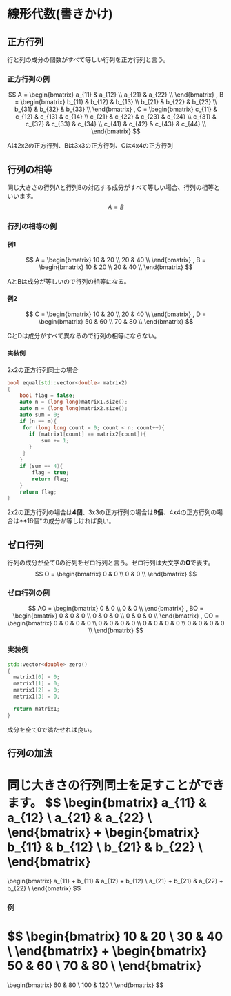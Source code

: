 # 線形代数(書きかけ)

## 正方行列

行と列の成分の個数がすべて等しい行列を正方行列と言う。

### 正方行列の例

$$
A = 
\begin{bmatrix}
a_{11} & a_{12} \\
a_{21} & a_{22} \\
\end{bmatrix}
, 
B = 
\begin{bmatrix}
b_{11} & b_{12} & b_{13} \\
b_{21} & b_{22} & b_{23} \\
b_{31} & b_{32} & b_{33} \\
\end{bmatrix}
,
C = 
\begin{bmatrix}
c_{11} & c_{12} & c_{13} & c_{14} \\
c_{21} & c_{22} & c_{23} & c_{24} \\
c_{31} & c_{32} & c_{33} & c_{34} \\
c_{41} & c_{42} & c_{43} & c_{44} \\
\end{bmatrix}
$$

Aは2x2の正方行列、Bは3x3の正方行列、Cは4x4の正方行列

## 行列の相等

同じ大きさの行列Aと行列Bの対応する成分がすべて等しい場合、行列の相等といいます。
$$
A = B
$$

### 行列の相等の例

#### 例1

$$
A = 
\begin{bmatrix}
10 & 20 \\
20 & 40 \\
\end{bmatrix}
 ,
B = 
\begin{bmatrix}
10 & 20 \\
20 & 40 \\
\end{bmatrix}
$$

AとBは成分が等しいので行列の相等になる。

#### 例2

$$
C = 
\begin{bmatrix}
10 & 20 \\
20 & 40 \\
\end{bmatrix}
 ,
D = 
\begin{bmatrix}
50 & 60 \\
70 & 80 \\
\end{bmatrix}
$$

CとDは成分がすべて異なるので行列の相等にならない。

#### 実装例

2x2の正方行列同士の場合

```c++
bool equal(std::vector<double> matrix2)
{
    bool flag = false;
    auto n = (long long)matrix1.size();
    auto m = (long long)matrix2.size();
    auto sum = 0;
    if (n == m){
     for (long long count = 0; count < n; count++){
       if (matrix1[count] == matrix2[count]){
           sum += 1;
       }
     }
    }
    if (sum == 4){
        flag = true;
        return flag;
    }
    return flag;
}
```

2x2の正方行列の場合は**4個**、3x3の正方行列の場合は**9個**、4x4の正方行列の場合は**16個*の成分が等しければ良い。

## ゼロ行列

行列の成分が全て0の行列をゼロ行列と言う。ゼロ行列は大文字の**O**で表す。
$$
O = 
\begin{bmatrix}
0 & 0 \\
0 & 0 \\
\end{bmatrix}
$$

### ゼロ行列の例

$$
AO = 
\begin{bmatrix}
0 & 0 \\
0 & 0 \\
\end{bmatrix}
, 
BO = 
\begin{bmatrix}
0 & 0 & 0 \\
0 & 0 & 0 \\
0 & 0 & 0 \\
\end{bmatrix}
,
CO = 
\begin{bmatrix}
0 & 0 & 0 & 0 \\
0 & 0 & 0 & 0 \\
0 & 0 & 0 & 0 \\
0 & 0 & 0 & 0 \\
\end{bmatrix}
$$

### 実装例

```c++
std::vector<double> zero()
{
  matrix1[0] = 0;
  matrix1[1] = 0;
  matrix1[2] = 0;
  matrix1[3] = 0;

  return matrix1;
}
```

成分を全て0で満たせれば良い。

## 行列の加法

同じ大きさの行列同士を足すことができます。
$$
\begin{bmatrix}
a_{11} & a_{12} \\
a_{21} & a_{22} \\
\end{bmatrix}
 + 
\begin{bmatrix}
b_{11} & b_{12} \\
b_{21} & b_{22} \\
\end{bmatrix}
=
\begin{bmatrix}
a_{11} + b_{11} & a_{12} + b_{12} \\
a_{21} + b_{21} & a_{22} + b_{22} \\
\end{bmatrix}
$$

### 例

$$
\begin{bmatrix}
10 & 20 \\
30 & 40 \\
\end{bmatrix}
 + 
\begin{bmatrix}
50 & 60 \\
70 & 80 \\
\end{bmatrix}
=
\begin{bmatrix}
60 & 80 \\
100 & 120 \\
\end{bmatrix}
$$

